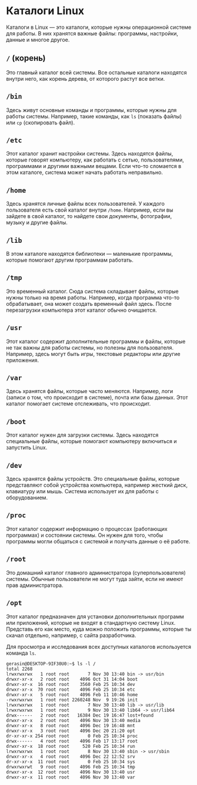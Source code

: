 # Каталоги Linux

Каталоги в Linux — это каталоги, которые нужны операционной системе для работы. В них хранятся важные файлы: программы, настройки, данные и многое другое.

## `/` (корень)

Это главный каталог всей системы. Все остальные каталоги находятся внутри него, как корень дерева, от которого растут все ветки.

## `/bin`

Здесь живут основные команды и программы, которые нужны для работы системы. Например, такие команды, как `ls` (показать файлы) или `cp` (скопировать файл).

## `/etc`

Этот каталог хранит настройки системы. Здесь находятся файлы, которые говорят компьютеру, как работать с сетью, пользователями, программами и другими важными вещами. Если что-то сломается в этом каталоге, система может начать работать неправильно.

## `/home`

Здесь хранятся личные файлы всех пользователей. У каждого пользователя есть свой каталог внутри `/home`. Например, если вы зайдете в свой каталог, то найдете свои документы, фотографии, музыку и другие файлы.

## `/lib`

В этом каталоге находятся библиотеки — маленькие программы, которые помогают другим программам работать.

## **`/tmp`**

Это временный каталог. Сюда система складывает файлы, которые нужны только на время работы. Например, когда программа что-то обрабатывает, она может создать временный файл здесь. После перезагрузки компьютера этот каталог обычно очищается.

## `/usr`

Этот каталог содержит дополнительные программы и файлы, которые не так важны для работы системы, но полезны для пользователя. Например, здесь могут быть игры, текстовые редакторы или другие приложения.

## `/var`

Здесь хранятся файлы, которые часто меняются. Например, логи (записи о том, что происходит в системе), почта или базы данных. Этот каталог помогает системе отслеживать, что происходит.

## `/boot`

Этот каталог нужен для загрузки системы. Здесь находятся специальные файлы, которые помогают компьютеру включиться и запустить Linux.

## `/dev`

Здесь хранятся файлы устройств. Это специальные файлы, которые представляют собой устройства компьютера, например жесткий диск, клавиатуру или мышь. Система использует их для работы с оборудованием.

## `/proc`

Этот каталог содержит информацию о процессах (работающих программах) и состоянии системы. Он нужен для того, чтобы программы могли общаться с системой и получать данные о её работе.

## `/root`

Это домашний каталог главного администратора (суперпользователя) системы. Обычные пользователи не могут туда зайти, если не имеют прав администратора.

## `/opt`

Этот каталог предназначен для установки дополнительных программ или приложений, которые не входят в стандартную систему Linux. Представь его как место, куда можно положить программы, которые ты скачал отдельно, например, с сайта разработчика.

Для просмотра и исследования всех доступных каталогов используется команда `ls`.

```
gerasin@DESKTOP-9IF30U0:~$ ls -l /
total 2268
lrwxrwxrwx   1 root root       7 Nov 30 13:40 bin -> usr/bin
drwxr-xr-x   2 root root    4096 Oct 31 14:04 boot
drwxr-xr-x  16 root root    3560 Feb 25 10:34 dev
drwxr-xr-x  70 root root    4096 Feb 25 10:34 etc
drwxr-xr-x   5 root root    4096 Feb 11 10:46 home
-rwxrwxrwx   1 root root 2260248 Nov  9 19:26 init
lrwxrwxrwx   1 root root       7 Nov 30 13:40 lib -> usr/lib
lrwxrwxrwx   1 root root       9 Nov 30 13:40 lib64 -> usr/lib64
drwx------   2 root root   16384 Dec 19 16:47 lost+found
drwxr-xr-x   2 root root    4096 Nov 30 13:40 media
drwxr-xr-x   8 root root    4096 Dec 19 16:48 mnt
drwxr-xr-x   3 root root    4096 Dec 20 21:20 opt
dr-xr-xr-x 254 root root       0 Feb 25 10:34 proc
drwx------   4 root root    4096 Feb 17 13:17 root
drwxr-xr-x  18 root root     520 Feb 25 10:34 run
lrwxrwxrwx   1 root root       8 Nov 30 13:40 sbin -> usr/sbin
drwxr-xr-x   4 root root    4096 Dec 22 12:52 srv
dr-xr-xr-x  11 root root       0 Feb 25 10:34 sys
drwxrwxrwt   9 root root    4096 Feb 25 10:34 tmp
drwxr-xr-x  12 root root    4096 Nov 30 13:40 usr
drwxr-xr-x  11 root root    4096 Nov 30 13:40 var
```
